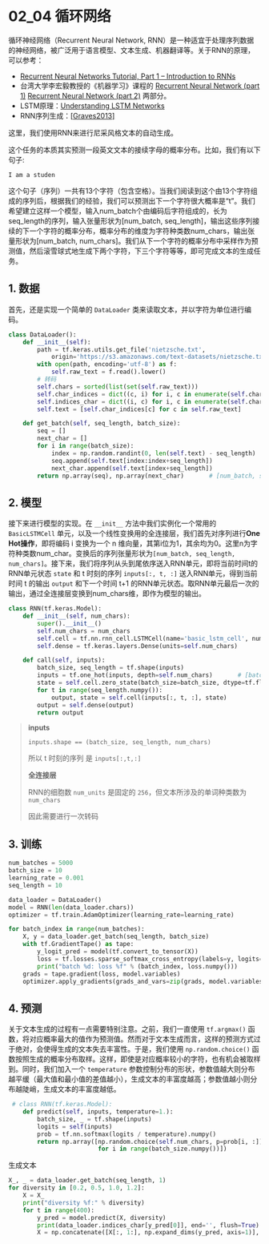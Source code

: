 # 02_04 循环网络

循环神经网络（Recurrent Neural Network, RNN）是一种适宜于处理序列数据的神经网络，被广泛用于语言模型、文本生成、机器翻译等。关于RNN的原理，可以参考：

- [Recurrent Neural Networks Tutorial, Part 1 – Introduction to RNNs](http://www.wildml.com/2015/09/recurrent-neural-networks-tutorial-part-1-introduction-to-rnns/)
- 台湾大学李宏毅教授的《机器学习》课程的 [Recurrent Neural Network (part 1)](https://www.bilibili.com/video/av10590361/?p=36) [Recurrent Neural Network (part 2)](https://www.bilibili.com/video/av10590361/?p=37) 两部分。
- LSTM原理：[Understanding LSTM Networks](https://colah.github.io/posts/2015-08-Understanding-LSTMs/)
- RNN序列生成：[[Graves2013\]](https://tf.wiki/zh/models.html#graves2013)

这里，我们使用RNN来进行尼采风格文本的自动生成。

这个任务的本质其实预测一段英文文本的接续字母的概率分布。比如，我们有以下句子:

```
I am a studen
```

这个句子（序列）一共有13个字符（包含空格）。当我们阅读到这个由13个字符组成的序列后，根据我们的经验，我们可以预测出下一个字符很大概率是“t”。我们希望建立这样一个模型，输入num_batch个由编码后字符组成的，长为seq_length的序列，输入张量形状为[num_batch, seq_length]，输出这些序列接续的下一个字符的概率分布，概率分布的维度为字符种类数num_chars，输出张量形状为[num_batch, num_chars]。我们从下一个字符的概率分布中采样作为预测值，然后滚雪球式地生成下两个字符，下三个字符等等，即可完成文本的生成任务。

## 1. 数据

首先，还是实现一个简单的 `DataLoader` 类来读取文本，并以字符为单位进行编码。

```python
class DataLoader():
    def __init__(self):
        path = tf.keras.utils.get_file('nietzsche.txt',
            origin='https://s3.amazonaws.com/text-datasets/nietzsche.txt')
        with open(path, encoding='utf-8') as f:
            self.raw_text = f.read().lower()
        # 转码
        self.chars = sorted(list(set(self.raw_text)))
        self.char_indices = dict((c, i) for i, c in enumerate(self.chars))
        self.indices_char = dict((i, c) for i, c in enumerate(self.chars))
        self.text = [self.char_indices[c] for c in self.raw_text]

    def get_batch(self, seq_length, batch_size):
        seq = []
        next_char = []
        for i in range(batch_size):
            index = np.random.randint(0, len(self.text) - seq_length)
            seq.append(self.text[index:index+seq_length])
            next_char.append(self.text[index+seq_length])
        return np.array(seq), np.array(next_char)       # [num_batch, seq_length], [num_batch]
```

## 2. 模型

接下来进行模型的实现。在 `__init__` 方法中我们实例化一个常用的 `BasicLSTMCell` 单元，以及一个线性变换用的全连接层，我们首先对序列进行**One Hot操作**，即将编码 i 变换为一个 n 维向量，其第i位为1，其余均为0。这里n为字符种类数num_char。变换后的序列张量形状为`[num_batch, seq_length, num_chars]`。接下来，我们将序列从头到尾依序送入RNN单元，即将当前时间t的RNN单元状态 `state` 和 t 时刻的序列 `inputs[:, t, :]` 送入RNN单元，得到当前时间 t 的输出 `output` 和下一个时间 t+1 的RNN单元状态。取RNN单元最后一次的输出，通过全连接层变换到num_chars维，即作为模型的输出。

```python
class RNN(tf.keras.Model):
    def __init__(self, num_chars):
        super().__init__()
        self.num_chars = num_chars
        self.cell = tf.nn.rnn_cell.LSTMCell(name='basic_lstm_cell', num_units=256)
        self.dense = tf.keras.layers.Dense(units=self.num_chars)

    def call(self, inputs):
        batch_size, seq_length = tf.shape(inputs)
        inputs = tf.one_hot(inputs, depth=self.num_chars)       # [batch_size, seq_length, num_chars]
        state = self.cell.zero_state(batch_size=batch_size, dtype=tf.float32)
        for t in range(seq_length.numpy()):
            output, state = self.cell(inputs[:, t, :], state)
        output = self.dense(output)
        return output
```

> **inputs** 
>
> `inputs.shape == (batch_size, seq_length, num_chars)` 
>
> 所以 t 时刻的序列 是 `inputs[:,t,:]` 
>
> **全连接层** 
>
> RNN的细胞数 `num_units` 是固定的 `256`，但文本所涉及的单词种类数为 `num_chars` 
>
> 因此需要进行一次转码

## 3. 训练

```python
num_batches = 5000
batch_size = 10
learning_rate = 0.001
seq_length = 10

data_loader = DataLoader()
model = RNN(len(data_loader.chars))
optimizer = tf.train.AdamOptimizer(learning_rate=learning_rate)

for batch_index in range(num_batches):
    X, y = data_loader.get_batch(seq_length, batch_size)
    with tf.GradientTape() as tape:
        y_logit_pred = model(tf.convert_to_tensor(X))
        loss = tf.losses.sparse_softmax_cross_entropy(labels=y, logits=y_logit_pred)
        print("batch %d: loss %f" % (batch_index, loss.numpy()))
    grads = tape.gradient(loss, model.variables)
    optimizer.apply_gradients(grads_and_vars=zip(grads, model.variables))
```

## 4. 预测

关于文本生成的过程有一点需要特别注意。之前，我们一直使用 `tf.argmax()` 函数，将对应概率最大的值作为预测值。然而对于文本生成而言，这样的预测方式过于绝对，会使得生成的文本失去丰富性。于是，我们使用 `np.random.choice()` 函数按照生成的概率分布取样。这样，即使是对应概率较小的字符，也有机会被取样到。同时，我们加入一个 `temperature` 参数控制分布的形状，参数值越大则分布越平缓（最大值和最小值的差值越小），生成文本的丰富度越高；参数值越小则分布越陡峭，生成文本的丰富度越低。

```python
 # class RNN(tf.keras.Model):
    def predict(self, inputs, temperature=1.):
        batch_size, _ = tf.shape(inputs)
        logits = self(inputs)
        prob = tf.nn.softmax(logits / temperature).numpy()
        return np.array([np.random.choice(self.num_chars, p=prob[i, :])
                         for i in range(batch_size.numpy())])
```

生成文本

```python
X_, _ = data_loader.get_batch(seq_length, 1)
for diversity in [0.2, 0.5, 1.0, 1.2]:
    X = X_
    print("diversity %f:" % diversity)
    for t in range(400):
        y_pred = model.predict(X, diversity)
        print(data_loader.indices_char[y_pred[0]], end='', flush=True)
        X = np.concatenate([X[:, 1:], np.expand_dims(y_pred, axis=1)], axis=-1)
```

